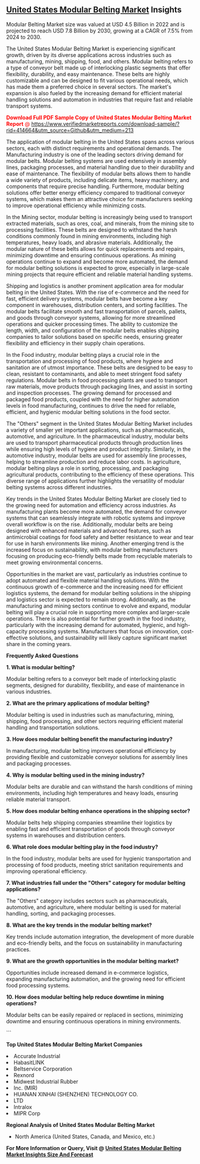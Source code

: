 <h2><a href="https://www.verifiedmarketreports.com/download-sample/?rid=414664&amp;utm_source=Github&amp;utm_medium=213" target="_blank">United States Modular Belting Market</a> Insights</h2><p>Modular Belting Market size was valued at USD 4.5 Billion in 2022 and is projected to reach USD 7.8 Billion by 2030, growing at a CAGR of 7.5% from 2024 to 2030.</p><p><p>The United States Modular Belting Market is experiencing significant growth, driven by its diverse applications across industries such as manufacturing, mining, shipping, food, and others. Modular belting refers to a type of conveyor belt made up of interlocking plastic segments that offer flexibility, durability, and easy maintenance. These belts are highly customizable and can be designed to fit various operational needs, which has made them a preferred choice in several sectors. The market's expansion is also fueled by the increasing demand for efficient material handling solutions and automation in industries that require fast and reliable transport systems. <p><span class=""><span style="color: #ff0000;"><strong>Download Full PDF Sample Copy of United States Modular Belting Market Report</strong> @ </span><a href="https://www.verifiedmarketreports.com/download-sample/?rid=414664&amp;utm_source=Github&amp;utm_medium=213" target="_blank">https://www.verifiedmarketreports.com/download-sample/?rid=414664&amp;utm_source=Github&amp;utm_medium=213</a></span></p></p><p>The application of modular belting in the United States spans across various sectors, each with distinct requirements and operational demands. The Manufacturing industry is one of the leading sectors driving demand for modular belts. Modular belting systems are used extensively in assembly lines, packaging processes, and material handling due to their durability and ease of maintenance. The flexibility of modular belts allows them to handle a wide variety of products, including delicate items, heavy machinery, and components that require precise handling. Furthermore, modular belting solutions offer better energy efficiency compared to traditional conveyor systems, which makes them an attractive choice for manufacturers seeking to improve operational efficiency while minimizing costs.</p><p>In the Mining sector, modular belting is increasingly being used to transport extracted materials, such as ores, coal, and minerals, from the mining site to processing facilities. These belts are designed to withstand the harsh conditions commonly found in mining environments, including high temperatures, heavy loads, and abrasive materials. Additionally, the modular nature of these belts allows for quick replacements and repairs, minimizing downtime and ensuring continuous operations. As mining operations continue to expand and become more automated, the demand for modular belting solutions is expected to grow, especially in large-scale mining projects that require efficient and reliable material handling systems.</p><p>Shipping and logistics is another prominent application area for modular belting in the United States. With the rise of e-commerce and the need for fast, efficient delivery systems, modular belts have become a key component in warehouses, distribution centers, and sorting facilities. The modular belts facilitate smooth and fast transportation of parcels, pallets, and goods through conveyor systems, allowing for more streamlined operations and quicker processing times. The ability to customize the length, width, and configuration of the modular belts enables shipping companies to tailor solutions based on specific needs, ensuring greater flexibility and efficiency in their supply chain operations.</p><p>In the Food industry, modular belting plays a crucial role in the transportation and processing of food products, where hygiene and sanitation are of utmost importance. These belts are designed to be easy to clean, resistant to contaminants, and able to meet stringent food safety regulations. Modular belts in food processing plants are used to transport raw materials, move products through packaging lines, and assist in sorting and inspection processes. The growing demand for processed and packaged food products, coupled with the need for higher automation levels in food manufacturing, continues to drive the need for reliable, efficient, and hygienic modular belting solutions in the food sector.</p><p>The "Others" segment in the United States Modular Belting Market includes a variety of smaller yet important applications, such as pharmaceuticals, automotive, and agriculture. In the pharmaceutical industry, modular belts are used to transport pharmaceutical products through production lines while ensuring high levels of hygiene and product integrity. Similarly, in the automotive industry, modular belts are used for assembly line processes, helping to streamline production and reduce labor costs. In agriculture, modular belting plays a role in sorting, processing, and packaging agricultural products, contributing to the efficiency of these operations. This diverse range of applications further highlights the versatility of modular belting systems across different industries.</p><p>Key trends in the United States Modular Belting Market are closely tied to the growing need for automation and efficiency across industries. As manufacturing plants become more automated, the demand for conveyor systems that can seamlessly integrate with robotic systems and improve overall workflow is on the rise. Additionally, modular belts are being designed with enhanced materials and advanced features, such as antimicrobial coatings for food safety and better resistance to wear and tear for use in harsh environments like mining. Another emerging trend is the increased focus on sustainability, with modular belting manufacturers focusing on producing eco-friendly belts made from recyclable materials to meet growing environmental concerns.</p><p>Opportunities in the market are vast, particularly as industries continue to adopt automated and flexible material handling solutions. With the continuous growth of e-commerce and the increasing need for efficient logistics systems, the demand for modular belting solutions in the shipping and logistics sector is expected to remain strong. Additionally, as the manufacturing and mining sectors continue to evolve and expand, modular belting will play a crucial role in supporting more complex and larger-scale operations. There is also potential for further growth in the food industry, particularly with the increasing demand for automated, hygienic, and high-capacity processing systems. Manufacturers that focus on innovation, cost-effective solutions, and sustainability will likely capture significant market share in the coming years.</p><p><strong>Frequently Asked Questions</strong></p><p><strong>1. What is modular belting?</strong></p><p>Modular belting refers to a conveyor belt made of interlocking plastic segments, designed for durability, flexibility, and ease of maintenance in various industries.</p><p><strong>2. What are the primary applications of modular belting?</strong></p><p>Modular belting is used in industries such as manufacturing, mining, shipping, food processing, and other sectors requiring efficient material handling and transportation solutions.</p><p><strong>3. How does modular belting benefit the manufacturing industry?</strong></p><p>In manufacturing, modular belting improves operational efficiency by providing flexible and customizable conveyor solutions for assembly lines and packaging processes.</p><p><strong>4. Why is modular belting used in the mining industry?</strong></p><p>Modular belts are durable and can withstand the harsh conditions of mining environments, including high temperatures and heavy loads, ensuring reliable material transport.</p><p><strong>5. How does modular belting enhance operations in the shipping sector?</strong></p><p>Modular belts help shipping companies streamline their logistics by enabling fast and efficient transportation of goods through conveyor systems in warehouses and distribution centers.</p><p><strong>6. What role does modular belting play in the food industry?</strong></p><p>In the food industry, modular belts are used for hygienic transportation and processing of food products, meeting strict sanitation requirements and improving operational efficiency.</p><p><strong>7. What industries fall under the "Others" category for modular belting applications?</strong></p><p>The "Others" category includes sectors such as pharmaceuticals, automotive, and agriculture, where modular belting is used for material handling, sorting, and packaging processes.</p><p><strong>8. What are the key trends in the modular belting market?</strong></p><p>Key trends include automation integration, the development of more durable and eco-friendly belts, and the focus on sustainability in manufacturing practices.</p><p><strong>9. What are the growth opportunities in the modular belting market?</strong></p><p>Opportunities include increased demand in e-commerce logistics, expanding manufacturing automation, and the growing need for efficient food processing systems.</p><p><strong>10. How does modular belting help reduce downtime in mining operations?</strong></p><p>Modular belts can be easily repaired or replaced in sections, minimizing downtime and ensuring continuous operations in mining environments.</p>```</p><p><strong>Top United States Modular Belting Market Companies</strong></p><div data-test-id=""><p><li>Accurate Industrial</li><li> HabasitLINK</li><li> Beltservice Corporation</li><li> Rexnord</li><li> Midwest Industrial Rubber</li><li> Inc. (MIR)</li><li> HUANAN XINHAI (SHENZHEN) TECHNOLOGY CO.</li><li>LTD</li><li> Intralox</li><li> MIPR Corp</li></p><div><strong>Regional Analysis of&nbsp;United States Modular Belting Market</strong></div><ul><li dir="ltr"><p dir="ltr">North America&nbsp;(United States, Canada, and Mexico, etc.)</p></li></ul><p><strong>For More Information or Query, Visit @&nbsp;</strong><strong><a href="https://www.verifiedmarketreports.com/product/modular-belting-market/?utm_source=Github&amp;utm_medium=213" target="_blank">United States Modular Belting Market Insights Size And Forecast</a></strong></p></div>
